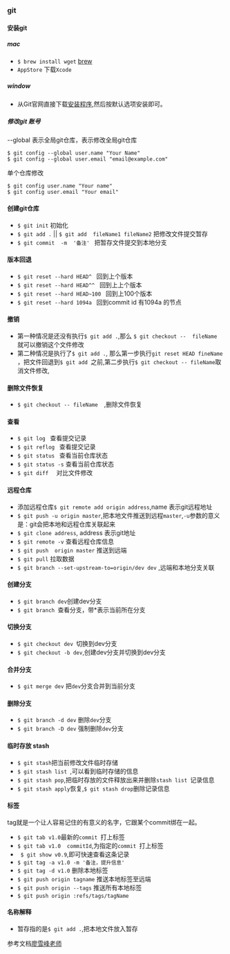 ### git 

#### 安装git 
##### mac
- ```$ brew install wget```  [brew](https://brew.sh/)
- ```AppStore``` 下载```Xcode```
##### window 
- 从Git官网直接下载[安装程序](https://git-scm.com/downloads),然后按默认选项安装即可。

##### 修改git 账号
--global 表示全局git仓库，表示修改全局git仓库
```
$ git config --global user.name "Your Name"
$ git config --global user.email "email@example.com"
```
单个仓库修改
```
$ git config user.name "Your name"
$ git config user.email "Your email"

```

#### 创建git仓库
-  ```$ git init``` 初始化
-  ```$ git add .``` || ```$ git add  fileName1 fileName2```   把修改文件提交暂存
- ```$ git commit  -m  '备注' ``` 把暂存文件提交到本地分支

#### 版本回退
- ```$ git reset --hard HEAD^ ``` 回到上个版本
- ```$ git reset --hard HEAD^^ ``` 回到上上个版本
- ```$ git reset --hard HEAD~100 ``` 回到上100个版本
- ```$ git reset --hard 1094a ``` 回到commit id 有1094a 的节点

#### 撤销
- 第一种情况是还没有执行```$ git add .```,那么 ```$ git checkout --  fileName ```  就可以撤销这个文件修改
- 第二种情况是执行了```$ git add .```,  那么第一步执行```git reset HEAD fineName ```，把文件回退到```$ git add ```之前,第二步执行```$ git checkout -- fileName```取消文件修改,

#### 删除文件恢复
- ```$ git checkout -- fileName  ```,删除文件恢复 

#### 查看 
- ```$ git log ``` 查看提交记录
- ```$ git reflog ``` 查看提交记录
- ```$ git status ``` 查看当前仓库状态
- ```$ git status -s``` 查看当前仓库状态
- ```$ git diff  ``` 对比文件修改

#### 远程仓库
- 添加远程仓库```$ git remote add origin address```,name 表示git远程地址
- ```$ git push -u origin master```,把本地文件推送到远程```master```,```-u```参数的意义是：git会把本地和远程仓库关联起来
- ```$ git clone address```, address 表示git地址
- ```$ git remote -v``` 查看远程仓库信息
- ```$ git push  origin master``` 推送到远端
- ```$ git pull``` 拉取数据
- ```$ git branch --set-upstream-to=origin/dev dev``` ,远端和本地分支关联

#### 创建分支
- ```$ git branch dev```创建dev分支
- ```$ git branch ```查看分支，带*表示当前所在分支

#### 切换分支
- ```$ git checkout dev ```切换到dev分支
- ```$ git checkout -b dev```,创建dev分支并切换到dev分支

#### 合并分支
- ```$ git merge dev``` 把```dev```分支合并到当前分支

#### 删除分支
- ```$ git branch -d dev``` 删除```dev```分支
- ```$ git branch -D dev``` 强制删除```dev```分支

#### 临时存放 stash
- ```$ git stash```把当前修改文件临时存储
- ```$ git stash list ```,可以看到临时存储的信息
- ```$ git stash pop```,把临时存放的文件释放出来并删除```stash list ```记录信息
- ```$ git stash apply```恢复,```$ git stash drop```删除记录信息

#### 标签 
tag就是一个让人容易记住的有意义的名字，它跟某个commit绑在一起。
- ```$ git tab v1.0```最新的```commit ```打上标签
- ```$ git tab v1.0  commitId```,为指定的```commit ```打上标签
- ``` $ git show v0.9```,即可快速查看这条记录
- ```$ git tag -a v1.0 -m '备注，提升信息'```
- ```$ git tag -d v1.0```  删除本地标签
- ```$ git push origin tagname``` 推送本地标签至远端
- ```$ git push origin --tags``` 推送所有本地标签
- ```$ git push origin :refs/tags/tagName```

#### 名称解释
- 暂存指的是```$ git add .```,把本地文件放入暂存


参考文档[廖雪峰老师](https://www.liaoxuefeng.com/wiki/0013739516305929606dd18361248578c67b8067c8c017b000)

